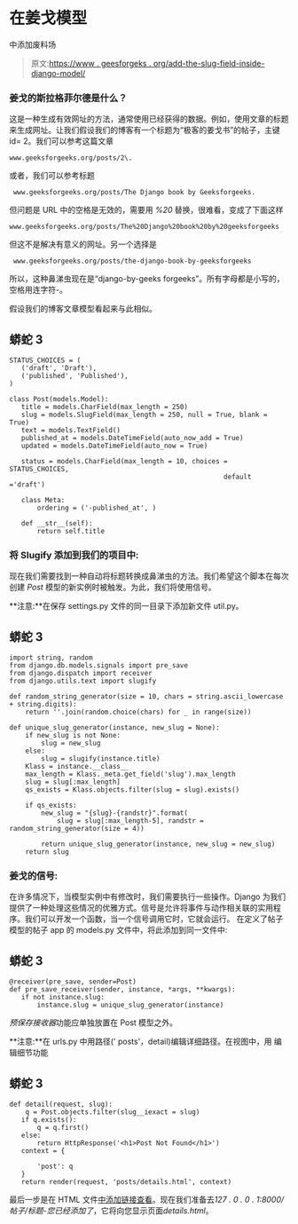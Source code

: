# 在姜戈模型

中添加废料场

> 原文:[https://www . geesforgeks . org/add-the-slug-field-inside-django-model/](https://www.geeksforgeeks.org/add-the-slug-field-inside-django-model/)

### **姜戈的斯拉格菲尔德是什么？**

这是一种生成有效网址的方法，通常使用已经获得的数据。例如，使用文章的标题来生成网址。让我们假设我们的博客有一个标题为“极客的姜戈书”的帖子，主键 id= 2。我们可以参考这篇文章

```
www.geeksforgeeks.org/posts/2\. 
```

或者，我们可以参考标题

```
 www.geeksforgeeks.org/posts/The Django book by Geeksforgeeks. 
```

但问题是 URL 中的空格是无效的，需要用 *%20* 替换，很难看，变成了下面这样

```
www.geeksforgeeks.org/posts/The%20Django%20book%20by%20geeksforgeeks 
```

但这不是解决有意义的网址。另一个选择是

```
 www.geeksforgeeks.org/posts/the-django-book-by-geeksforgeeks
```

所以，这种鼻涕虫现在是“django-by-geeks forgeeks”。所有字母都是小写的，空格用连字符-。

假设我们的博客文章模型看起来与此相似。

## 蟒蛇 3

```
STATUS_CHOICES = (
   ('draft', 'Draft'),
   ('published', 'Published'),
)

class Post(models.Model):
   title = models.CharField(max_length = 250)
   slug = models.SlugField(max_length = 250, null = True, blank = True)
   text = models.TextField()
   published_at = models.DateTimeField(auto_now_add = True)
   updated = models.DateTimeField(auto_now = True)

   status = models.CharField(max_length = 10, choices = STATUS_CHOICES,
                                                      default ='draft')

   class Meta:
       ordering = ('-published_at', )

   def __str__(self):
       return self.title
```

### **将 Slugify** 添加到**我们的项目中:**

现在我们需要找到一种自动将标题转换成鼻涕虫的方法。我们希望这个脚本在每次创建 *Post* 模型的新实例时被触发。为此，我们将使用信号。

**注意:**在保存 settings.py 文件的同一目录下添加新文件 util.py。

## 蟒蛇 3

```
import string, random
from django.db.models.signals import pre_save
from django.dispatch import receiver
from django.utils.text import slugify

def random_string_generator(size = 10, chars = string.ascii_lowercase + string.digits):
    return ''.join(random.choice(chars) for _ in range(size))

def unique_slug_generator(instance, new_slug = None):
    if new_slug is not None:
        slug = new_slug
    else:
        slug = slugify(instance.title)
    Klass = instance.__class__
    max_length = Klass._meta.get_field('slug').max_length
    slug = slug[:max_length]
    qs_exists = Klass.objects.filter(slug = slug).exists()

    if qs_exists:
        new_slug = "{slug}-{randstr}".format(
            slug = slug[:max_length-5], randstr = random_string_generator(size = 4))

        return unique_slug_generator(instance, new_slug = new_slug)
    return slug
```

### **姜戈的信号:**

在许多情况下，当模型实例中有修改时，我们需要执行一些操作。Django 为我们提供了一种处理这些情况的优雅方式。信号是允许将事件与动作相关联的实用程序。我们可以开发一个函数，当一个信号调用它时，它就会运行。
在定义了帖子模型的帖子 app 的 models.py 文件中，将此添加到同一文件中:

## 蟒蛇 3

```
@receiver(pre_save, sender=Post)
def pre_save_receiver(sender, instance, *args, **kwargs):
   if not instance.slug:
       instance.slug = unique_slug_generator(instance)
```

*预保存接收器*功能应单独放置在 Post 模型之外。

**注意:**在 urls.py 中用路径(' posts'，detail)编辑详细路径。在视图中，用
编辑细节功能

## 蟒蛇 3

```
def detail(request, slug):
    q = Post.objects.filter(slug__iexact = slug)
   if q.exists():
       q = q.first()
   else:
       return HttpResponse('<h1>Post Not Found</h1>')
   context = {

       'post': q
   }
   return render(request, 'posts/details.html', context)
```

最后一步是在 HTML 文件[中添加链接查看](”/posts/{{)。现在我们准备去*127 . 0 . 0 . 1:8000/帖子/标题-您已经添加了*，它将向您显示页面*details.html*。